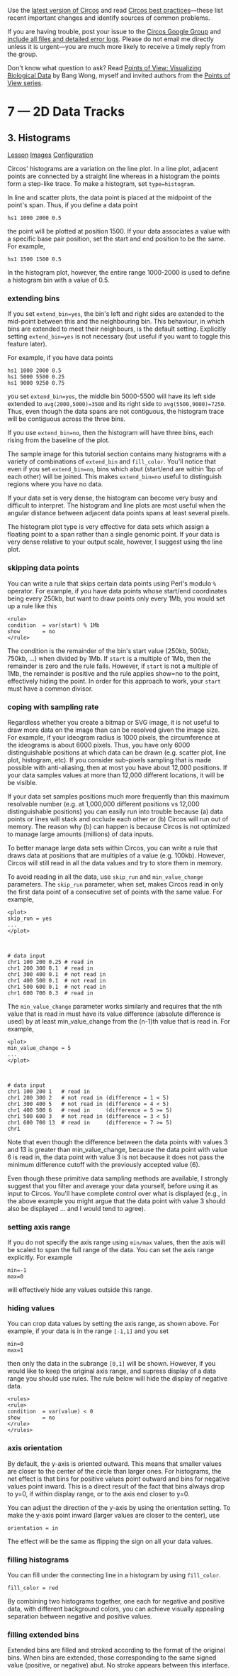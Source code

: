 Use the [latest version of Circos](/software/download/circos/) and read
[Circos best
practices](/documentation/tutorials/reference/best_practices/)—these list
recent important changes and identify sources of common problems.

If you are having trouble, post your issue to the [Circos Google
Group](https://groups.google.com/group/circos-data-visualization) and [include
all files and detailed error logs](/support/support/). Please do not email me
directly unless it is urgent—you are much more likely to receive a timely
reply from the group.

Don't know what question to ask? Read [Points of View: Visualizing Biological
Data](https://www.nature.com/nmeth/journal/v9/n12/full/nmeth.2258.html) by
Bang Wong, myself and invited authors from the [Points of View
series](https://mk.bcgsc.ca/pointsofview).

# 7 — 2D Data Tracks

## 3\. Histograms

[Lesson](/documentation/tutorials/2d_tracks/histograms/lesson)
[Images](/documentation/tutorials/2d_tracks/histograms/images)
[Configuration](/documentation/tutorials/2d_tracks/histograms/configuration)

Circos' histograms are a variation on the line plot. In a line plot, adjacent
points are connected by a straight line whereas in a histogram the points form
a step-like trace. To make a histogram, set `type=histogram`.

In line and scatter plots, the data point is placed at the midpoint of the
point's span. Thus, if you define a data point

    
    
    hs1 1000 2000 0.5
    

the point will be plotted at position 1500. If your data associates a value
with a specific base pair position, set the start and end position to be the
same. For example,

    
    
    hs1 1500 1500 0.5
    

In the histogram plot, however, the entire range 1000-2000 is used to define a
histogram bin with a value of 0.5.

### extending bins

If you set `extend_bin=yes`, the bin's left and right sides are extended to
the mid-point between this and the neighbouring bin. This behaviour, in which
bins are extended to meet their neighbours, is the default setting. Explicitly
setting `extend_bin=yes` is not necessary (but useful if you want to toggle
this feature later).

For example, if you have data points

    
    
    hs1 1000 2000 0.5
    hs1 5000 5500 0.25
    hs1 9000 9250 0.75
    

you set `extend_bin=yes`, the middle bin 5000-5500 will have its left side
extended to `avg(2000,5000)=3500` and its right side to `avg(5500,9000)=7250`.
Thus, even though the data spans are not contiguous, the histogram trace will
be contiguous across the three bins.

If you use `extend_bin=no`, then the histogram will have three bins, each
rising from the baseline of the plot.

The sample image for this tutorial section contains many histograms with a
variety of combinations of `extend_bin` and `fill_color`. You'll notice that
even if you set `extend_bin=no`, bins which abut (start/end are within 1bp of
each other) will be joined. This makes `extend_bin=no` useful to distinguish
regions where you have no data.

If your data set is very dense, the histogram can become very busy and
difficult to interpret. The histogram and line plots are most useful when the
angular distance between adjacent data points spans at least several pixels.

The histogram plot type is very effective for data sets which assign a
floating point to a span rather than a single genomic point. If your data is
very dense relative to your output scale, however, I suggest using the line
plot.

### skipping data points

You can write a rule that skips certain data points using Perl's modulo `%`
operator. For example, if you have data points whose start/end coordinates
being every 250kb, but want to draw points only every 1Mb, you would set up a
rule like this

    
    
    <rule>
    condition  = var(start) % 1Mb
    show       = no
    </rule>
    

The condition is the remainder of the bin's start value (250kb, 500kb, 750kb,
...) when divided by 1Mb. If `start` is a multiple of 1Mb, then the remainder
is zero and the rule fails. However, if `start` is not a multiple of 1Mb, the
remainder is positive and the rule applies show=no to the point, effectively
hiding the point. In order for this approach to work, your `start` must have a
common divisor.

### coping with sampling rate

Regardless whether you create a bitmap or SVG image, it is not useful to draw
more data on the image than can be resolved given the image size. For example,
if your ideogram radius is 1000 pixels, the circumference at the ideograms is
about 6000 pixels. Thus, you have only 6000 distinguishable positions at which
data can be drawn (e.g. scatter plot, line plot, histogram, etc). If you
consider sub-pixels sampling that is made possible with anti-aliasing, then at
most you have about 12,000 positions. If your data samples values at more than
12,000 different locations, it will be be visible.

If your data set samples positions much more frequently than this maximum
resolvable number (e.g. at 1,000,000 different positions vs 12,000
distinguishable positions) you can easily run into trouble because (a) data
points or lines will stack and occlude each other or (b) Circos will run out
of memory. The reason why (b) can happen is because Circos is not optimized to
manage large amounts (millions) of data inputs.

To better manage large data sets within Circos, you can write a rule that
draws data at positions that are multiples of a value (e.g. 100kb). However,
Circos will still read in all the data values and try to store them in memory.

To avoid reading in all the data, use `skip_run` and `min_value_change`
parameters. The `skip_run` parameter, when set, makes Circos read in only the
first data point of a consecutive set of points with the same value. For
example,

    
    
    <plot>
    skip_run = yes
    ...
    </plot>
    
    
    
    # data input
    chr1 100 200 0.25 # read in
    chr1 200 300 0.1  # read in
    chr1 300 400 0.1  # not read in
    chr1 400 500 0.1  # not read in
    chr1 500 600 0.1  # not read in
    chr1 600 700 0.3  # read in
    

The `min_value_change` parameter works similarly and requires that the nth
value that is read in must have its value difference (absolute difference is
used) by at least min_value_change from the (n-1)th value that is read in. For
example,

    
    
    <plot>
    min_value_change = 5
    ...
    </plot>
    
    
    
    # data input
    chr1 100 200 1   # read in
    chr1 200 300 2   # not read in (difference = 1 < 5)
    chr1 300 400 5   # not read in (difference = 4 < 5)
    chr1 400 500 6   # read in     (difference = 5 >= 5)
    chr1 500 600 3   # not read in (difference = 3 < 5)
    chr1 600 700 13  # read in     (difference = 7 >= 5)
    chr1 
    

Note that even though the difference between the data points with values 3 and
13 is greater than min_value_change, because the data point with value 6 is
read in, the data point with value 3 is not because it does not pass the
minimum difference cutoff with the previously accepted value (6).

Even though these primitive data sampling methods are available, I strongly
suggest that you filter and average your data yourself, before using it as
input to Circos. You'll have complete control over what is displayed (e.g., in
the above example you might argue that the data point with value 3 should also
be displayed ... and I would tend to agree).

### setting axis range

If you do not specify the axis range using `min/max` values, then the axis
will be scaled to span the full range of the data. You can set the axis range
explicitly. For example

    
    
    min=-1
    max=0
    

will effectively hide any values outside this range.

### hiding values

You can crop data values by setting the axis range, as shown above. For
example, if your data is in the range `[-1,1]` and you set

    
    
    min=0
    max=1
    

then only the data in the subrange `[0,1]` will be shown. However, if you
would like to keep the original axis range, and supress display of a data
range you should use rules. The rule below will hide the display of negative
data.

    
    
    <rules>
    <rule>
    condition  = var(value) < 0
    show       = no
    </rule>
    </rules>
    

### axis orientation

By default, the y-axis is oriented outward. This means that smaller values are
closer to the center of the circle than larger ones. For histograms, the net
effect is that bins for positive values point outward and bins for negative
values point inward. This is a direct result of the fact that bins always drop
to y=0, if within display range, or to the axis end closer to y=0.

You can adjust the direction of the y-axis by using the orientation setting.
To make the y-axis point inward (larger values are closer to the center), use

    
    
    orientation = in
    

The effect will be the same as flipping the sign on all your data values.

### filling histograms

You can fill under the connecting line in a histogram by using `fill_color`.

    
    
    fill_color = red
    

By combining two histograms together, one each for negative and positive data,
with different background colors, you can achieve visually appealing
separation between negative and positive values.

### filling extended bins

Extended bins are filled and stroked according to the format of the original
bins. When bins are extended, those corresponding to the same signed value
(positive, or negative) abut. No stroke appears between this interface.

